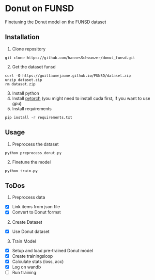 # Donut on FUNSD
Finetuning the Donut model on the FUNSD dataset

## Installation
1. Clone repository
```
git clone https://github.com/hannesSchwanzer/donut_funsd.git
```
2. Get the dataset funsd
```
curl -O https://guillaumejaume.github.io/FUNSD/dataset.zip
unzip dataset.zip
rm dataset.zip
```
3. Install python
4. Install [pytorch](https://pytorch.org/get-started/locally/) (you might need to install cuda first, if you want to use gpu)
4. Install requirements
```
pip install -r requirements.txt
```

## Usage
1. Preprocess the dataset
``` 
python preprocess_donut.py
```
2. Finetune the model
```
python train.py
```

## ToDos
1. Preprocess data
- [x] Link items from json file
- [x] Convert to Donut format
2. Create Dataset
- [x] Use Donut dataset
3. Train Model
- [x] Setup and load pre-trained Donut model
- [x] Create trainingsloop
- [x] Calculate stats (loss, acc)
- [x] Log on wandb
- [ ] Run training
